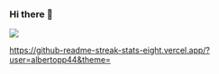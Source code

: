### Hi there 👋
![](http://github-profile-summary-cards.vercel.app/api/cards/profile-details?username=albertopp44&theme=aura_dark)

https://github-readme-streak-stats-eight.vercel.app/?user=albertopp44&theme=
<!--
**albertopp44/albertopp44** is a ✨ _special_ ✨ repository because its `README.md` (this file) appears on your GitHub profile.

Here are some ideas to get you started:

- 🔭 I’m currently working on ...
- 🌱 I’m currently learning ...
- 👯 I’m looking to collaborate on ...
- 🤔 I’m looking for help with ...
- 💬 Ask me about ...
- 📫 How to reach me: ...
- 😄 Pronouns: ...
- ⚡ Fun fact: ...
-->
